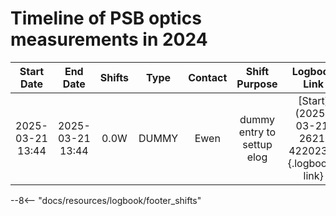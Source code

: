 

# Timeline of PSB optics measurements in 2024

<!-- 
    Logbook Links: [LINK_NAME](date, logbook_id, event_id){.logbook-link}    
    Shifts:  W - Weekdays (Day) WN - Weekdays (Night) H - Holidays or weekend (Day) HN - Holidays or weekend (Night) 
    Tooltips: *[SHIFT PURPOSE TEXT]: Text inside the tooltip        
-->

<!-- | 2024-04-18 08:30 | 2024-04-18 13:30 |  0.5W  |   MD    |  Ewen   |     RDT meas with ACD + tests of new RF users             | [Start](2024-04-18, 2621, 3752065){.logbook-link} | -->

|    Start Date    |     End Date     | Shifts       |  Type   | Contact |                   Shift Purpose                           |                   Logbook Link                    |
|:----------------:|:----------------:|:------------:|:-------:|:-------:|:---------------------------------------------------------:|:-------------------------------------------------:|
| 2025-03-21 13:44 | 2025-03-21 13:44 |  0.0W        |  DUMMY  |  Ewen   |  dummy entry to settup elog                               | [Start](2025-03-21, 2621, 4220230){.logbook-link} |


<!-- Tooltips -->

--8<-- "docs/resources/logbook/footer_shifts"
